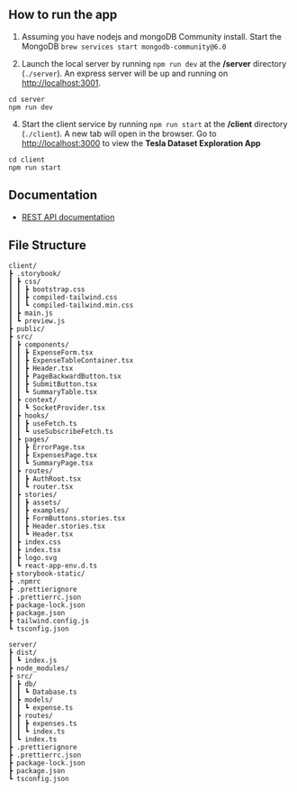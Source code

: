 ## How to run the app

1. Assuming you have nodejs and mongoDB Community install. Start the MongoDB `brew services start mongodb-community@6.0`

2. Launch the local server by running `npm run dev` at the **/server** directory (`./server`). An express server will be up and running on [http://localhost:3001](http://localhost:3001).

```
cd server
npm run dev
```

4. Start the client service by running `npm run start` at the **/client** directory (`./client`). A new tab will open in the browser. Go to [http://localhost:3000](http://localhost:3000) to view the **Tesla Dataset Exploration App**

```
cd client
npm run start
```

## Documentation

- [REST API documentation](https://github.com/haoyt5/money-tracker/wiki/REST-API-Documentation)

## File Structure

```
client/
┣ .storybook/
┃ ┣ css/
┃ ┃ ┣ bootstrap.css
┃ ┃ ┣ compiled-tailwind.css
┃ ┃ ┗ compiled-tailwind.min.css
┃ ┣ main.js
┃ ┗ preview.js
┣ public/
┣ src/
┃ ┣ components/
┃ ┃ ┣ ExpenseForm.tsx
┃ ┃ ┣ ExpenseTableContainer.tsx
┃ ┃ ┣ Header.tsx
┃ ┃ ┣ PageBackwardButton.tsx
┃ ┃ ┣ SubmitButton.tsx
┃ ┃ ┗ SummaryTable.tsx
┃ ┣ context/
┃ ┃ ┗ SocketProvider.tsx
┃ ┣ hooks/
┃ ┃ ┣ useFetch.ts
┃ ┃ ┗ useSubscribeFetch.ts
┃ ┣ pages/
┃ ┃ ┣ ErrorPage.tsx
┃ ┃ ┣ ExpensesPage.tsx
┃ ┃ ┗ SummaryPage.tsx
┃ ┣ routes/
┃ ┃ ┣ AuthRoot.tsx
┃ ┃ ┗ router.tsx
┃ ┣ stories/
┃ ┃ ┣ assets/
┃ ┃ ┣ examples/
┃ ┃ ┣ FormButtons.stories.tsx
┃ ┃ ┣ Header.stories.tsx
┃ ┃ ┗ Header.tsx
┃ ┣ index.css
┃ ┣ index.tsx
┃ ┣ logo.svg
┃ ┗ react-app-env.d.ts
┣ storybook-static/
┣ .npmrc
┣ .prettierignore
┣ .prettierrc.json
┣ package-lock.json
┣ package.json
┣ tailwind.config.js
┗ tsconfig.json
```

```
server/
┣ dist/
┃ ┗ index.js
┣ node_modules/
┣ src/
┃ ┣ db/
┃ ┃ ┗ Database.ts
┃ ┣ models/
┃ ┃ ┗ expense.ts
┃ ┣ routes/
┃ ┃ ┣ expenses.ts
┃ ┃ ┗ index.ts
┃ ┗ index.ts
┣ .prettierignore
┣ .prettierrc.json
┣ package-lock.json
┣ package.json
┗ tsconfig.json
```
